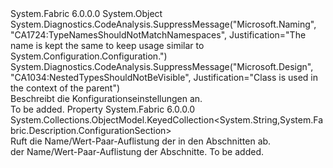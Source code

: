 <Type Name="ConfigurationSettings" FullName="System.Fabric.Description.ConfigurationSettings">
  <TypeSignature Language="C#" Value="public sealed class ConfigurationSettings" />
  <TypeSignature Language="ILAsm" Value=".class public auto ansi sealed beforefieldinit ConfigurationSettings extends System.Object" />
  <TypeSignature Language="DocId" Value="T:System.Fabric.Description.ConfigurationSettings" />
  <TypeSignature Language="VB.NET" Value="Public NotInheritable Class ConfigurationSettings" />
  <TypeSignature Language="F#" Value="type ConfigurationSettings = class" />
  <AssemblyInfo>
    <AssemblyName>System.Fabric</AssemblyName>
    <AssemblyVersion>6.0.0.0</AssemblyVersion>
  </AssemblyInfo>
  <Base>
    <BaseTypeName>System.Object</BaseTypeName>
  </Base>
  <Interfaces />
  <Attributes>
    <Attribute>
      <AttributeName>System.Diagnostics.CodeAnalysis.SuppressMessage("Microsoft.Naming", "CA1724:TypeNamesShouldNotMatchNamespaces", Justification="The name is kept the same to keep usage similar to System.Configuration.Configuration.")</AttributeName>
    </Attribute>
    <Attribute>
      <AttributeName>System.Diagnostics.CodeAnalysis.SuppressMessage("Microsoft.Design", "CA1034:NestedTypesShouldNotBeVisible", Justification="Class is used in the context of the parent")</AttributeName>
    </Attribute>
  </Attributes>
  <Docs>
    <summary>
      <para>Beschreibt die Konfigurationseinstellungen an.</para>
    </summary>
    <remarks>To be added.</remarks>
  </Docs>
  <Members>
    <Member MemberName="Sections">
      <MemberSignature Language="C#" Value="public System.Collections.ObjectModel.KeyedCollection&lt;string,System.Fabric.Description.ConfigurationSection&gt; Sections { get; }" />
      <MemberSignature Language="ILAsm" Value=".property instance class System.Collections.ObjectModel.KeyedCollection`2&lt;string, class System.Fabric.Description.ConfigurationSection&gt; Sections" />
      <MemberSignature Language="DocId" Value="P:System.Fabric.Description.ConfigurationSettings.Sections" />
      <MemberSignature Language="VB.NET" Value="Public ReadOnly Property Sections As KeyedCollection(Of String, ConfigurationSection)" />
      <MemberSignature Language="F#" Value="member this.Sections : System.Collections.ObjectModel.KeyedCollection&lt;string, System.Fabric.Description.ConfigurationSection&gt;" Usage="System.Fabric.Description.ConfigurationSettings.Sections" />
      <MemberType>Property</MemberType>
      <AssemblyInfo>
        <AssemblyName>System.Fabric</AssemblyName>
        <AssemblyVersion>6.0.0.0</AssemblyVersion>
      </AssemblyInfo>
      <ReturnValue>
        <ReturnType>System.Collections.ObjectModel.KeyedCollection&lt;System.String,System.Fabric.Description.ConfigurationSection&gt;</ReturnType>
      </ReturnValue>
      <Docs>
        <summary>
          <para>Ruft die Name/Wert-Paar-Auflistung der in den Abschnitten ab. </para>
        </summary>
        <value>
          <para>der Name/Wert-Paar-Auflistung der Abschnitte.</para>
        </value>
        <remarks>To be added.</remarks>
      </Docs>
    </Member>
  </Members>
</Type>